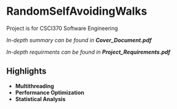 # RandomSelfAvoidingWalks

Project is for CSCI370 Software Engineering

*In-depth summary can be found in **Cover_Document.pdf***

*In-depth requirments can be found in **Project_Requirements.pdf***

## Highlights

* **Multithreading**
* **Performance Optimization**
* **Statistical Analysis**
